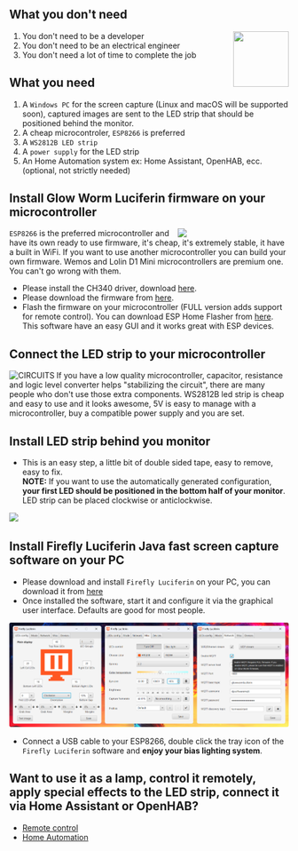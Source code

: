 ## What you don't need  
<img align="right" width="100" height="100" src="https://github.com/sblantipodi/firefly_luciferin/blob/master/data/img/java_fast_screen_capture_logo.png">

1) You don't need to be a developer
2) You don't need to be an electrical engineer
3) You don't need a lot of time to complete the job

## What you need  

1) A `Windows PC` for the screen capture (Linux and macOS will be supported soon), captured images are sent to the LED strip that should be positioned behind the monitor.
2) A cheap microcontroler, `ESP8266` is preferred
3) A `WS2812B LED strip`
4) A `power supply` for the LED strip
5) An Home Automation system ex: Home Assistant, OpenHAB, ecc. (optional, not strictly needed)

## Install Glow Worm Luciferin firmware on your microcontroller  

<a href="https://www.wemos.cc/en/latest/d1/d1_mini.html"><img align="right" width="200" src="https://www.wemos.cc/en/latest/_images/d1_mini_v3.1.0_1_16x16.jpg"></a>  

`ESP8266` is the preferred microcontroller and have its own ready to use firmware, it's cheap, it's extremely stable, it have a built in WiFi. If you want to use another microcontroller you can build your own firmware. Wemos and Lolin D1 Mini microcontrollers are premium one. You can't go wrong with them.
- Please install the CH340 driver, download [here](https://www.wemos.cc/en/latest/ch340_driver.html).
- Please download the firmware from [here](https://github.com/sblantipodi/glow_worm_luciferin/releases).
- Flash the firmware on your microcontroller (FULL version adds support for remote control). You can download ESP Home Flasher from [here](https://github.com/esphome/esphome-flasher/releases).  
This software have an easy GUI and it works great with ESP devices. 

## Connect the LED strip to your microcontroller  

![CIRCUITS](https://github.com/sblantipodi/pc_ambilight/blob/master/data/img/ambilight_bb.png)
If you have a low quality microcontroller, capacitor, resistance and logic level converter helps "stabilizing the circuit", there are many people who don't use those extra components.
WS2812B led strip is cheap and easy to use and it looks awesome, 5V is easy to manage with a microcontroller, buy a compatible power supply and you are set.

## Install LED strip behind you monitor
- This is an easy step, a little bit of double sided tape, easy to remove, easy to fix.  
**NOTE:** If you want to use the automatically generated configuration, **your first LED should be positioned in the bottom half of your monitor**. LED strip can be placed clockwise or anticlockwise.

<img width="500" src="https://raw.githubusercontent.com/sblantipodi/firefly_luciferin/master/data/img/moitorled.png">


## Install Firefly Luciferin Java fast screen capture software on your PC  

- Please download and install `Firefly Luciferin` on your PC, you can download it from [here](https://github.com/sblantipodi/firefly_luciferin/releases)
- Once installed the software, start it and configure it via the graphical user interface. Defaults are good for most people.  

![Luciferin](https://github.com/sblantipodi/firefly_luciferin/blob/master/data/img/settings_screen.png)

- Connect a USB cable to your ESP8266, double click the tray icon of the `Firefly Luciferin` software and **enjoy your bias lighting system**.

## Want to use it as a lamp, control it remotely, apply special effects to the LED strip, connect it via Home Assistant or OpenHAB?
- [Remote control](https://github.com/sblantipodi/firefly_luciferin/wiki/Remote-Access)
- [Home Automation](https://github.com/sblantipodi/firefly_luciferin/wiki/Home-Automation-configs)
